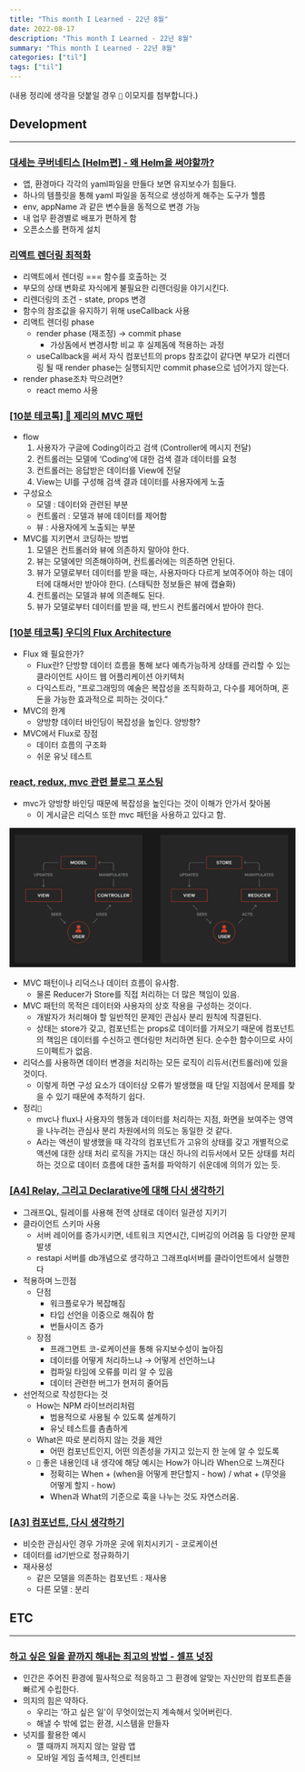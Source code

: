 ```yaml
---
title: "This month I Learned - 22년 8월"
date: 2022-08-17
description: "This month I Learned - 22년 8월"
summary: "This month I Learned - 22년 8월"
categories: ["til"]
tags: ["til"]
---
```


(내용 정리에 생각을 덧붙일 경우 `🤔` 이모지를 첨부합니다.)

## Development

---

### **[대세는 쿠버네티스 [Helm편] - 왜 Helm을 써야할까?](https://www.youtube.com/watch?v=m7iZtjeIHJw)**

- 앱, 환경마다 각각의 yaml파일을 만들다 보면 유지보수가 힘들다.
- 하나의 템플릿을 통해 yaml 파일을 동적으로 생성하게 해주는 도구가 헬름
- env, appName 과 같은 변수들을 동적으로 변경 가능
- 내 업무 환경별로 배포가 편하게 함
- 오픈소스를 편하게 설치

### [리액트 렌더링 최적화](https://www.youtube.com/watch?v=1YAWshEGU6g)

- 리액트에서 렌더링 === 함수를 호출하는 것
- 부모의 상태 변화로 자식에게 불필요한 리렌더링을 야기시킨다.
- 리렌더링의 조건 - state, props 변경
- 함수의 참조값을 유지하기 위해 useCallback 사용
- 리액트 렌더링 phase
  - render phase (재조정) → commit phase
    - 가상돔에서 변경사항 비교 후 실제돔에 적용하는 과정
  - useCallback을 써서 자식 컴포넌트의 props 참조값이 같다면 부모가 리렌더링 될 때 render phase는 실행되지만 commit phase으로 넘어가지 않는다.
- render phase조차 막으려면?
  - react memo 사용

### **[[10분 테코톡] 🧀 제리의 MVC 패턴](https://www.youtube.com/watch?v=ogaXW6KPc8I)**

- flow
  1. 사용자가 구글에 Coding이라고 검색 (Controller에 메시지 전달)
  2. 컨트롤러는 모델에 ‘Coding’에 대한 검색 결과 데이터를 요청
  3. 컨트롤러는 응답받은 데이터를 View에 전달
  4. View는 UI를 구성해 검색 결과 데이터를 사용자에게 노출
- 구성요소
  - 모델 : 데이터와 관련된 부분
  - 컨트롤러 : 모델과 뷰에 데이터를 제어함
  - 뷰 : 사용자에게 노출되는 부분
- MVC를 지키면서 코딩하는 방법
  1. 모델은 컨트롤러와 뷰에 의존하지 말아야 한다.
  2. 뷰는 모델에만 의존해야하며, 컨트롤러에는 의존하면 안된다.
  3. 뷰가 모델로부터 데이터를 받을 때는, 사용자마다 다르게 보여주어야 하는 데이터에 대해서만 받아야 한다. (스태틱한 정보들은 뷰에 캡슐화)
  4. 컨트롤러는 모델과 뷰에 의존해도 된다.
  5. 뷰가 모델로부터 데이터를 받을 때, 반드시 컨트롤러에서 받아야 한다.

### **[[10분 테코톡] 우디의 Flux Architecture](https://www.youtube.com/watch?v=wQFBgKl1PYw&t=47s)**

- Flux 왜 필요한가?
  - Flux란? 단방향 데이터 흐름을 통해 보다 예측가능하게 상태를 관리할 수 있는 클라이언트 사이드 웹 어플리케이션 아키텍처
  - 다익스트라, “프로그래밍의 예술은 복잡성을 조직화하고, 다수를 제어하며, 혼돈을 가능한 효과적으로 피하는 것이다.”
- MVC의 한계
  - 양방향 데이터 바인딩이 복잡성을 높인다. 양방향?
- MVC에서 Flux로 장점
  - 데이터 흐름의 구조화
  - 쉬운 유닛 테스트

### [react, redux, mvc 관련 블로그 포스팅](https://rangle.io/blog/how-react-and-redux-brought-back-mvc-and-everyone-loved-it/)

- mvc가 양방향 바인딩 때문에 복잡성을 높인다는 것이 이해가 안가서 찾아봄
  - 이 게시글은 리덕스 또한 mvc 패턴을 사용하고 있다고 함.

![mvc](./mvc.png)

- MVC 패턴이나 리덕스나 데이터 흐름이 유사함.
  - 물론 Reducer가 Store를 직접 처리하는 더 많은 책임이 있음.
- MVC 패턴의 목적은 데이터와 사용자의 상호 작용을 구성하는 것이다.
  - 개발자가 처리해야 할 일반적인 문제인 관심사 분리 원칙에 직결된다.
  - 상태는 store가 갖고, 컴포넌트는 props로 데이터를 가져오기 때문에 컴포넌트의 책임은 데이터를 수신하고 렌더링만 처리하면 된다. 순수한 함수이므로 사이드이펙트가 없음.
- 리덕스를 사용하면 데이터 변경을 처리하는 모든 로직이 리듀서(컨트롤러)에 있을 것이다.
  - 이렇게 하면 구성 요소가 데이터상 오류가 발생했을 때 단일 지점에서 문제를 찾을 수 있기 때문에 추적하기 쉽다.
- 정리`🤔`
  - mvc나 flux나 사용자의 행동과 데이터를 처리하는 지점, 화면을 보여주는 영역을 나누려는 관심사 분리 차원에서의 의도는 동일한 것 같다.
  - A라는 액션이 발생했을 때 각각의 컴포넌트가 고유의 상태를 갖고 개별적으로 액션에 대한 상태 처리 로직을 가지는 대신 하나의 리듀서에서 모든 상태를 처리하는 것으로 데이터 흐름에 대한 출처를 파악하기 쉬운데에 의의가 있는 듯.

### **[[A4] Relay, 그리고 Declarative에 대해 다시 생각하기](https://www.youtube.com/watch?v=YP7d9ae_VzI)**

- 그래프QL, 릴레이를 사용해 전역 상태로 데이터 일관성 지키기
- 클라이언트 스키마 사용
  - 서버 레이어를 증가시키면, 네트워크 지연시간, 디버깅의 어려움 등 다양한 문제 발생
  - restapi 서버를 db개념으로 생각하고 그래프ql서버를 클라이언트에서 실행한다
- 적용하며 느낀점
  - 단점
    - 워크플로우가 복잡해짐
    - 타입 선언을 이중으로 해줘야 함
    - 번들사이즈 증가
  - 장점
    - 프래그먼트 코-로케이션을 통해 유지보수성이 높아짐
    - 데이터를 어떻게 처리하느냐 → 어떻게 선언하느냐
    - 컴파일 타임에 오류를 미리 알 수 있음
    - 데이터 관련한 버그가 현저히 줄어듬
- 선언적으로 작성한다는 것
  - How는 NPM 라이브러리처럼
    - 범용적으로 사용될 수 있도록 설계하기
    - 유닛 테스트를 촘촘하게
  - What은 따로 분리하지 않는 것을 제안
    - 어떤 컴포넌트인지, 어떤 의존성을 가지고 있는지 한 눈에 알 수 있도록
  - `🤔` 좋은 내용인데 내 생각에 해당 예시는 How가 아니라 When으로 느껴진다
    - 정확히는 When + (when을 어떻게 판단할지 - how) / what + (무엇을 어떻게 할지 - how)
    - When과 What의 기준으로 훅을 나누는 것도 자연스러움.

### **[[A3] 컴포넌트, 다시 생각하기](https://www.youtube.com/watch?v=HYgKBvLr49c)**

- 비슷한 관심사인 경우 가까운 곳에 위치시키기 - 코로케이션
- 데이터를 id기반으로 정규화하기
- 재사용성
  - 같은 모델을 의존하는 컴포넌트 : 재사용
  - 다른 모델 : 분리

## ETC

---

### [하고 싶은 일을 끝까지 해내는 최고의 방법 - 셀프 넛징](https://bium.io/posts/self-nudging)

- 인간은 주어진 환경에 필사적으로 적응하고 그 환경에 알맞는 자신만의 컴포트존을 빠르게 수립한다.
- 의지의 힘은 약하다.
  - 우리는 ‘하고 싶은 일'이 무엇이었는지 계속해서 잊어버린다.
  - 해낼 수 밖에 없는 환경, 시스템을 만들자
- 넛지를 활용한 예시
  - 깰 때까지 꺼지지 않는 알람 앱
  - 모바일 게임 출석체크, 인센티브
